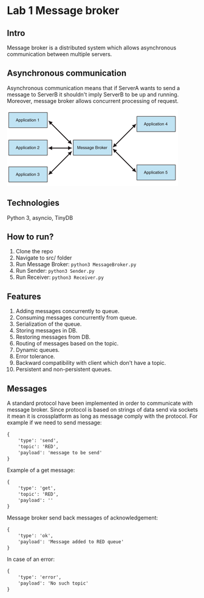 # Lab 1 Message broker

## Intro

Message broker is a distributed system which allows asynchronous communication
between multiple servers.

## Asynchronous communication

Asynchronous communication means that if ServerA wants to send a message
to ServerB it shouldn't imply ServerB to be up and running. Moreover, message broker allows
concurrent processing of request. 

![message_broker](./docs/message_broker.gif)


## Technologies 

Python 3, asyncio, TinyDB

## How to run?

1. Clone the repo
2. Navigate to src/ folder
3. Run Message Broker: `python3 MessageBroker.py`
4. Run Sender: `python3 Sender.py`
5. Run Receiver: `python3 Receiver.py`

## Features

1. Adding messages concurrently to queue.
2. Consuming messages concurrently from queue.
3. Serialization of the queue.
4. Storing messages in DB.
5. Restoring messages from DB.
6. Routing of messages based on the topic.
7. Dynamic queues.
8. Error tolerance.
9. Backward compatibility with client which don't have a topic. 
10. Persistent and non-persistent queues.

## Messages

A standard protocol have been implemented in order to communicate with message broker. 
Since protocol is based on strings of data send via sockets it mean it is crossplatform as long as 
message comply with the protocol. For example if we need to send message:
```
{
    'type': 'send',
    'topic': 'RED',
    'payload': 'message to be send'
}
```

Example of a get message:
```
{
    'type': 'get',
    'topic': 'RED',
    'payload': ''
}
```

Message broker send back messages of acknowledgement:
```
{
    'type': 'ok',
    'payload': 'Message added to RED queue'
}
```

In case of an error:

```
{
    'type': 'error',
    'payload': 'No such topic'
}
```